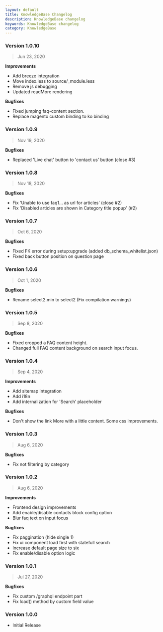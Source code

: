 ```yaml
---
layout: default
title: KnowledgeBase Changelog
description: KnowledgeBase changelog
keywords: KnowledgeBase changelog
category: KnowledgeBase
---
```


### Version 1.0.10

> Jun 23, 2020

**Improvements**
 - Add breeze integration
 - Move index.less to source/_module.less
 - Remove js debugging
 - Updated readMore rendering

**Bugfixes**
 - Fixed jumping faq-content section.
 - Replace magento custom binding to ko binding

### Version 1.0.9

> Nov 19, 2020

**Bugfixes**
 - Replaced 'Live chat' button to 'contact us' button (close #3)

### Version 1.0.8

> Nov 18, 2020

**Bugfixes**
 - Fix 'Unable to use faq1... as url for articles' (close #2)
 - Fix 'Disabled articles are shown in Category title popup' (#2)

### Version 1.0.7

> Oct 6, 2020

**Bugfixes**
 - Fixed FK error during setup:upgrade (added db_schema_whitelist.json)
 - Fixed back button position on question page

### Version 1.0.6

> Oct 1, 2020

**Bugfixes**
 - Rename select2.min to select2 (Fix compilation warnings)

### Version 1.0.5

> Sep 8, 2020

**Bugfixes**
 - Fixed cropped a FAQ content height.
 - Changed full FAQ content background on search input focus.

### Version 1.0.4

> Sep 4, 2020

**Improvements**
 - Add sitemap integration
 - Add i18n
 - Add internalization for 'Search' placeholder

**Bugfixes**
 - Don't show the link More with a little content. Some css improvements.

### Version 1.0.3

> Aug 6, 2020

**Bugfixes**
 - Fix not filtering by category


### Version 1.0.2

> Aug 6, 2020

**Improvements**
 - Frontend design improvements
 - Add enable/disable contacts block config option
 - Blur faq text on input focus

**Bugfixes**
 - Fix paggination (hide single 1)
 - Fix ui component load first with statefull search
 - Increase default page size to six
 - Fix enable/disable option logic

### Version 1.0.1

> Jul 27, 2020

**Bugfixes**
 - Fix custom /graphql endpoint part
 - Fix load() method by custom field value

### Version 1.0.0

 -  Initial Release

